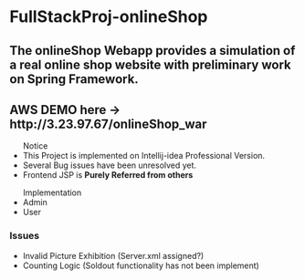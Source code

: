 # FullStackProj-onlineShop
<h2>
    The onlineShop Webapp provides a simulation of a real online shop website with preliminary work on Spring Framework.
</h2>
<h2> AWS DEMO here &#8594 <link>http://3.23.97.67/onlineShop_war</link></h2>
    <ul> Notice
        <li>This Project is implemented on Intellij-idea Professional Version.</li>
        <li>Several Bug issues have been unresolved yet.</li>
        <li>Frontend JSP is <b>Purely Referred from others</b></li>
    </ul>
</body>

<ul> Implementation 
  <li>Admin</li>
  <li>User</li>
</ul>

<h3>Issues</h3>
<ul>
    <li>Invalid Picture Exhibition (Server.xml assigned?)</li>
    <li>Counting Logic (Soldout functionality has not been implement)</li>
</ul>
